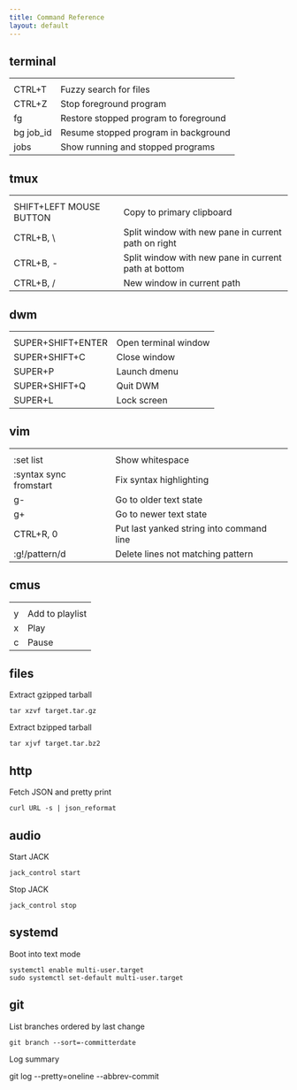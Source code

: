 ```yaml
---
title: Command Reference
layout: default
---
```


terminal
--------

<table class="key-binding">
  <tr><th></th><th></th></tr>
  <tr><td>CTRL+T</td><td>Fuzzy search for files</td></tr>
  <tr><td>CTRL+Z</td><td>Stop foreground program</td></tr>
  <tr><td>fg</td><td>Restore stopped program to foreground</td></tr>
  <tr><td>bg job_id</td><td>Resume stopped program in background</td></tr>
  <tr><td>jobs</td><td>Show running and stopped programs</td></tr>
</table>

tmux
----

<table class="key-binding">
  <tr><th></th><th></th></tr>
  <tr><td>SHIFT+LEFT MOUSE BUTTON</td><td>Copy to primary clipboard</td></tr>
  <tr><td>CTRL+B, \</td><td>Split window with new pane in current path on right</td></tr>
  <tr><td>CTRL+B, -</td><td>Split window with new pane in current path at bottom</td></tr>
  <tr><td>CTRL+B, /</td><td>New window in current path</td></tr>
</table>

dwm
---

<table class="key-binding">
  <tr><th></th><th></th></tr>
  <tr><td>SUPER+SHIFT+ENTER</td><td>Open terminal window</td></tr>
  <tr><td>SUPER+SHIFT+C</td><td>Close window</td></tr>
  <tr><td>SUPER+P</td><td>Launch dmenu</td></tr>
  <tr><td>SUPER+SHIFT+Q</td><td>Quit DWM</td></tr>
  <tr><td>SUPER+L</td><td>Lock screen</td></tr>
</table>

vim
---

<table class="key-binding">
  <tr><th></th><th></th></tr>
  <tr><td>:set list</td><td>Show whitespace</td></tr>
  <tr><td>:syntax sync fromstart</td><td>Fix syntax highlighting</td></tr>
  <tr><td>g-</td><td>Go to older text state</td></tr>
  <tr><td>g+</td><td>Go to newer text state</td></tr>
  <tr><td>CTRL+R, 0</td><td>Put last yanked string into command line</td></tr>
  <tr><td>:g!/pattern/d</td><td>Delete lines not matching pattern</td></tr>
</table>

cmus
----

<table class="key-binding">
  <tr><th></th><th></th></tr>
  <tr><td>y</td><td>Add to playlist</td></tr>
  <tr><td>x</td><td>Play</td></tr>
  <tr><td>c</td><td>Pause</td></tr>
</table>

files
-----

Extract gzipped tarball

    tar xzvf target.tar.gz

Extract bzipped tarball

    tar xjvf target.tar.bz2

http
----

Fetch JSON and pretty print

    curl URL -s | json_reformat

audio
-----

Start JACK

    jack_control start

Stop JACK

    jack_control stop

systemd
-------

Boot into text mode

    systemctl enable multi-user.target
    sudo systemctl set-default multi-user.target

git
---

List branches ordered by last change

    git branch --sort=-committerdate

Log summary

   git log --pretty=oneline --abbrev-commit

